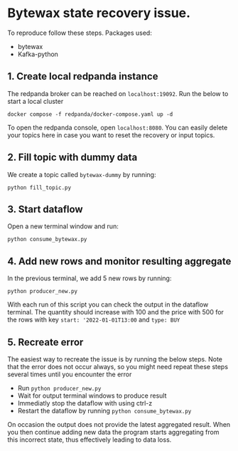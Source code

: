 # Bytewax state recovery issue.

To reproduce follow these steps. Packages used:
- bytewax
- Kafka-python

## 1. Create local redpanda instance
The redpanda broker can be reached on `localhost:19092`. Run the below to start a local cluster
```
docker compose -f redpanda/docker-compose.yaml up -d
```
To open the redpanda console, open `localhost:8080`. You can easily delete your topics here in case you want to reset the recovery or input topics.

## 2. Fill topic with dummy data
We create a topic called `bytewax-dummy` by running:
```
python fill_topic.py
```

## 3. Start dataflow
Open a new terminal window and run:
```
python consume_bytewax.py
```

## 4. Add new rows and monitor resulting aggregate
In the previous terminal, we add 5 new rows by running:
```
python producer_new.py
```
With each run of this script you can check the output in the dataflow terminal. The quantity should increase with 100 and the price with 500 for the rows with key `start: '2022-01-01T13:00` and `type: BUY`

## 5. Recreate error
The easiest way to recreate the issue is by running the below steps. Note that the error does not occur always, so you might need repeat these steps several times until you encounter the error
- Run `python producer_new.py`
- Wait for output terminal windows to produce result
- Immediatly stop the dataflow with using ctrl-z
- Restart the dataflow by running `python consume_bytewax.py`

On occasion the output does not provide the latest aggregated result. When you then continue adding new data the program starts aggregating from this incorrect state, thus effectively leading to data loss.



